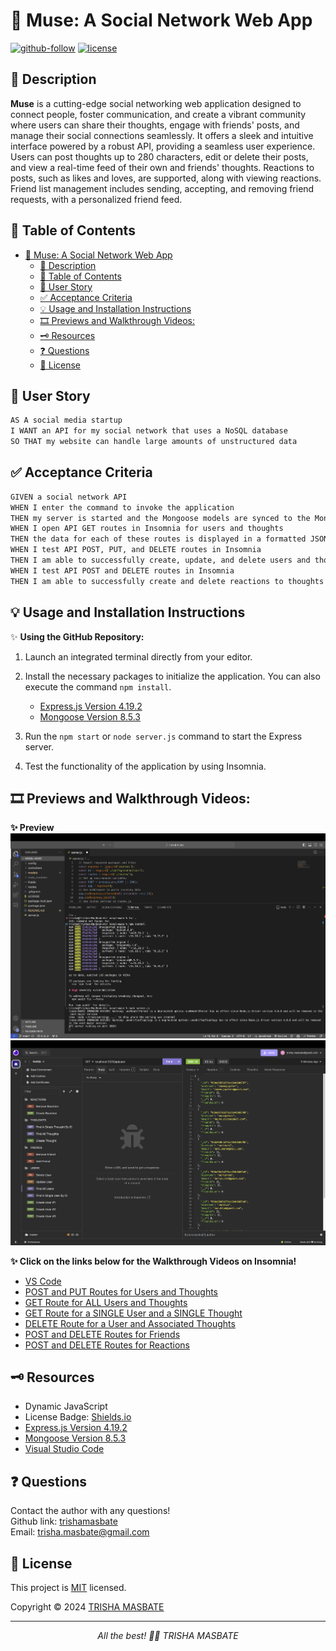 # 💭 Muse: A Social Network Web App

[![github-follow](https://img.shields.io/github/followers/trishamasbate?label=Follow&logoColor=purple&style=social)](https://github.com/trishamasbate)
[![license](https://img.shields.io/badge/License-MIT-brightgreen.svg)](https://choosealicense.com/licenses/mit/)


## 📃 Description
**Muse** is a cutting-edge social networking web application designed to connect people, foster communication, and create a vibrant community where users can share their thoughts, engage with friends' posts, and manage their social connections seamlessly. It offers a sleek and intuitive interface powered by a robust API, providing a seamless user experience. Users can post thoughts up to 280 characters, edit or delete their posts, and view a real-time feed of their own and friends' thoughts. Reactions to posts, such as likes and loves, are supported, along with viewing reactions. Friend list management includes sending, accepting, and removing friend requests, with a personalized friend feed.

## 📌 Table of Contents
- [💭 Muse: A Social Network Web App](#-muse-a-social-network-web-app)
  - [📃 Description](#-description)
  - [📌 Table of Contents](#-table-of-contents)
  - [🔎 User Story](#-user-story)
  - [✅ Acceptance Criteria](#-acceptance-criteria)
  - [💡 Usage and Installation Instructions](#-usage-and-installation-instructions)
  - [🎞️ Previews and Walkthrough Videos:](#️-previews-and-walkthrough-videos)
  - [🗝️ Resources](#️-resources)
  - [❓ Questions](#-questions)
  - [🪪 License](#-license)

## 🔎 User Story
```md
AS A social media startup
I WANT an API for my social network that uses a NoSQL database
SO THAT my website can handle large amounts of unstructured data
```

## ✅ Acceptance Criteria
```md
GIVEN a social network API
WHEN I enter the command to invoke the application
THEN my server is started and the Mongoose models are synced to the MongoDB database
WHEN I open API GET routes in Insomnia for users and thoughts
THEN the data for each of these routes is displayed in a formatted JSON
WHEN I test API POST, PUT, and DELETE routes in Insomnia
THEN I am able to successfully create, update, and delete users and thoughts in my database
WHEN I test API POST and DELETE routes in Insomnia
THEN I am able to successfully create and delete reactions to thoughts and add and remove friends to a user’s friend list
```

## 💡 Usage and Installation Instructions
✨ **Using the GitHub Repository:**

1.	Launch an integrated terminal directly from your editor.
2.  Install the necessary packages to initialize the application. You can also execute the command `npm install`.
    - [Express.js Version 4.19.2](https://www.npmjs.com/package/express)
    - [Mongoose Version 8.5.3](https://www.npmjs.com/package/mongoose)

3.	Run the `npm start` or `node server.js` command to start the Express server.
4.  Test the functionality of the application by using Insomnia.

## 🎞️ Previews and Walkthrough Videos:

**✨ Preview**
![Visual Studio Code](./Public/vs-code.png)
![Insomnia](./Public/insomnia.png)


**✨ Click on the links below for the Walkthrough Videos on Insomnia!**
- [VS Code](https://youtu.be/w25uCIo_TR4?si=U0HH7IcgB_X00Zye)
- [POST and PUT Routes for Users and Thoughts](https://youtu.be/KT0988OYxd8?si=K4MYbJTDhtxw-_Ry)
- [GET Route for ALL Users and Thoughts](https://youtu.be/6X-oWcLfBpU?si=OUQkYeFMTVmpTk3e)
- [GET Route for a SINGLE User and a SINGLE Thought](https://youtu.be/lnKrl89baAg?si=-kUssC-sW6BeMC36)
- [DELETE Route for a User and Associated Thoughts](https://youtu.be/MnO88KbUBBA?si=Q1N5h8jbnzMbrKhf)
- [POST and DELETE Routes for Friends](https://youtu.be/2l7kn9QT9yA?si=kMUWJpKa-jPK3TMb)
- [POST and DELETE Routes for Reactions](https://youtu.be/0xXF99QAsh4?si=4v1QzOamyVflf76T)
  
## 🗝️ Resources
- Dynamic JavaScript
- License Badge: [Shields.io](https://shields.io/)
- [Express.js Version 4.19.2](https://www.npmjs.com/package/express)
- [Mongoose Version 8.5.3](https://www.npmjs.com/package/mongoose)
- [Visual Studio Code](https://code.visualstudio.com/)

## ❓ Questions
Contact the author with any questions!<br>
Github link: [trishamasbate](https://github.com/trishamasbate)<br>
Email: trisha.masbate@gmail.com

## 🪪 License
This project is [MIT](https://choosealicense.com/licenses/mit/) licensed.<br />

Copyright © 2024 [TRISHA MASBATE](https://github.com/trishamasbate)
  
<hr>
<p align='center'><i>
All the best! 🤟🏻 TRISHA MASBATE
</i></p>